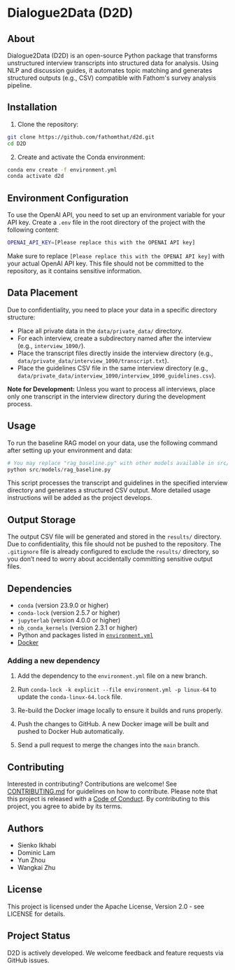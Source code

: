 # Dialogue2Data (D2D)

## About
Dialogue2Data (D2D) is an open-source Python package that transforms unstructured interview transcripts into structured data for analysis. Using NLP and discussion guides, it automates topic matching and generates structured outputs (e.g., CSV) compatible with Fathom's survey analysis pipeline.

## Installation
1. Clone the repository:
```bash
git clone https://github.com/fathomthat/d2d.git
cd D2D
```
2. Create and activate the Conda environment:
```bash
conda env create -f environment.yml
conda activate d2d
```

## Environment Configuration
To use the OpenAI API, you need to set up an environment variable for your API key. Create a `.env` file in the root directory of the project with the following content:

```bash
OPENAI_API_KEY=[Please replace this with the OPENAI API key]
```

Make sure to replace `[Please replace this with the OPENAI API key]` with your actual OpenAI API key. This file should not be committed to the repository, as it contains sensitive information.

## Data Placement
Due to confidentiality, you need to place your data in a specific directory structure:

- Place all private data in the `data/private_data/` directory.
- For each interview, create a subdirectory named after the interview (e.g., `interview_1090/`).
- Place the transcript files directly inside the interview directory (e.g., `data/private_data/interview_1090/transcript.txt`).
- Place the guidelines CSV file in the same interview directory (e.g., `data/private_data/interview_1090/interview_1090_guidelines.csv`).

**Note for Development:** Unless you want to process all interviews, place only one transcript in the interview directory during the development process.


## Usage

To run the baseline RAG model on your data, use the following command after setting up your environment and data:

```python
# You may replace "rag_baseline.py" with other models available in src/models
python src/models/rag_baseline.py
```

This script processes the transcript and guidelines in the specified interview directory and generates a structured CSV output. More detailed usage instructions will be added as the project develops.

## Output Storage
The output CSV file will be generated and stored in the `results/` directory. Due to confidentiality, this file should not be pushed to the repository. The `.gitignore` file is already configured to exclude the `results/` directory, so you don’t need to worry about accidentally committing sensitive output files.


## Dependencies

- `conda` (version 23.9.0 or higher)
- `conda-lock` (version 2.5.7 or higher)
- `jupyterlab` (version 4.0.0 or higher)
- `nb_conda_kernels` (version 2.3.1 or higher)
- Python and packages listed in [`environment.yml`](environment.yml)
- [Docker](https://www.docker.com/)

### Adding a new dependency

1. Add the dependency to the `environment.yml` file on a new branch.

2. Run `conda-lock -k explicit --file environment.yml -p linux-64` to update the `conda-linux-64.lock` file.

2. Re-build the Docker image locally to ensure it builds and runs properly.

3. Push the changes to GitHub. A new Docker
   image will be built and pushed to Docker Hub automatically.

5. Send a pull request to merge the changes into the `main` branch. 

## Contributing
Interested in contributing? Contributions are welcome! See [CONTRIBUTING.md](CONTRIBUTING.md) for guidelines on how to contribute. Please note that this project is released with a [Code of Conduct](CODE_OF_CONDUCT.md). By contributing to this project, you agree to abide by its terms.

## Authors

- Sienko Ikhabi 
- Dominic Lam
- Yun Zhou
- Wangkai Zhu

## License
This project is licensed under the Apache License, Version 2.0 - see LICENSE for details.

## Project Status
D2D is actively developed. We welcome feedback and feature requests via GitHub issues.
